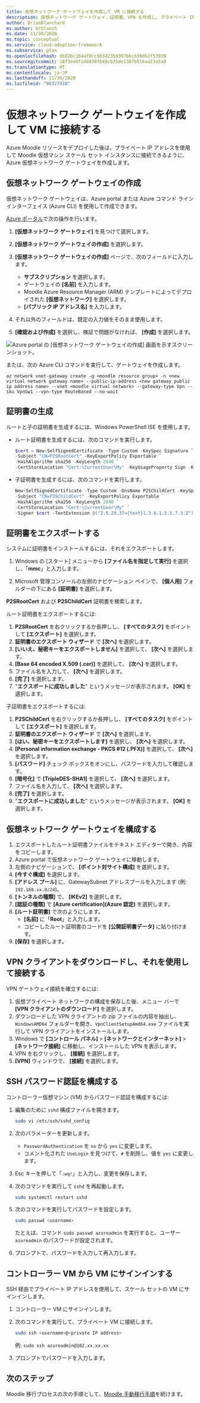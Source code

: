 ```yaml
---
title: 仮想ネットワーク ゲートウェイを作成して VM に接続する
description: 仮想ネットワーク ゲートウェイ、証明書、VPN を作成し、プライベート IP アドレスとパスワードを使用して SSH で仮想マシン スケール セット インスタンスに接続します。
author: BrianBlanchard
ms.author: brblanch
ms.date: 11/30/2020
ms.topic: conceptual
ms.service: cloud-adoption-framework
ms.subservice: plan
ms.openlocfilehash: db82bc164af0cc6b34235d307bbcb36db2f53939
ms.sourcegitcommit: 18f3ee8fcd8838f649cb25de1387b516aa23a5a0
ms.translationtype: HT
ms.contentlocale: ja-JP
ms.lasthandoff: 11/30/2020
ms.locfileid: "96327918"
---
```

# <a name="create-a-virtual-network-gateway-and-connect-to-vms"></a>仮想ネットワーク ゲートウェイを作成して VM に接続する

Azure Moodle リソースをデプロイした後は、プライベート IP アドレスを使用して Moodle 仮想マシン スケール セット インスタンスに接続できるように、Azure 仮想ネットワーク ゲートウェイを作成します。

## <a name="create-a-virtual-network-gateway"></a>仮想ネットワーク ゲートウェイの作成

仮想ネットワーク ゲートウェイは、Azure portal または Azure コマンド ライン インターフェイス (Azure CLI) を使用して作成できます。

[Azure ポータル](https://portal.azure.com)で次の操作を行います。

1. **[仮想ネットワーク ゲートウェイ]** を見つけて選択します。
   
1. **[仮想ネットワーク ゲートウェイの作成]** を選択します。
   
1. **[仮想ネットワーク ゲートウェイの作成]** ページで、次のフィールドに入力します。
   - **サブスクリプション** を選択します。
   - ゲートウェイの **[名前]** を入力します。
   - Moodle Azure Resource Manager (ARM) テンプレートによってデプロイされた **[仮想ネットワーク]** を選択します。
   - **[パブリック IP アドレス名]** を入力します。
   
1. それ以外のフィールドは、既定の入力値をそのまま使用します。
   
1. **[確認および作成]** を選択し、検証で問題がなければ、 **[作成]** を選択します。

![Azure portal の [仮想ネットワーク ゲートウェイの作成] 画面を示すスクリーンショット。](images/vpn-gateway.png)

または、次の Azure CLI コマンドを実行して、ゲートウェイを作成します。

```azurecli
az network vnet-gateway create -g <moodle resource group> -n <new virtual network gateway name> --public-ip-address <new gateway public ip address name> --vnet <moodle virtual network> --gateway-type Vpn --sku VpnGw1 --vpn-type RouteBased --no-wait
```

## <a name="generate-certificates"></a>証明書の生成

ルートと子の証明書を生成するには、Windows PowerShell ISE を使用します。

- ルート証明書を生成するには、次のコマンドを実行します。

  ```powershell
  $cert = New-SelfSignedCertificate -Type Custom -KeySpec Signature `
  -Subject "CN=P2SRootCert" -KeyExportPolicy Exportable `
  -HashAlgorithm sha256 -KeyLength 2048 `
  -CertStoreLocation "Cert:\CurrentUser\My" -KeyUsageProperty Sign -KeyUsage CertSign
  ```

- 子証明書を生成するには、次のコマンドを実行します。

  ```powershell
  New-SelfSignedCertificate -Type Custom -DnsName P2SChildCert -KeySpec Signature `
  -Subject "CN=P2SChildCert" -KeyExportPolicy Exportable `
  -HashAlgorithm sha256 -KeyLength 2048 `
  -CertStoreLocation "Cert:\CurrentUser\My" `
  -Signer $cert -TextExtension @("2.5.29.37={text}1.3.6.1.5.5.7.3.2")
  ```

## <a name="export-the-certificates"></a>証明書をエクスポートする

システムに証明書をインストールするには、それをエクスポートします。

1. Windows の [スタート] メニューから **[ファイル名を指定して実行]** を選択し、「**mmc**」と入力します。
   
1. Microsoft 管理コンソールの左側のナビゲーション ペインで、 **[個人用]** フォルダーの下にある **[証明書]** を選択します。
   
**P2SRootCert** および **P2SChildCert** 証明書を検索します。

ルート証明書をエクスポートするには:

1. **P2SRootCert** を右クリックするか長押しし、 **[すべてのタスク]** をポイントして **[エクスポート]** を選択します。
1. **証明書のエクスポート ウィザード** で **[次へ]** を選択します。
1. **[いいえ、秘密キーをエクスポートしません]** を選択して、 **[次へ]** を選択します。
1. **[Base 64 encoded X.509 (.cer)]** を選択して、 **[次へ]** を選択します。
1. ファイル名を入力して、 **[次へ]** を選択します。
1. **[完了]** を選択します。
1. "**エクスポートに成功しました**" というメッセージが表示されます。 **[OK]** を選択します。

子証明書をエクスポートするには:

1. **P2SChildCert** を右クリックするか長押しし、 **[すべてのタスク]** をポイントして **[エクスポート]** を選択します。
1. **証明書のエクスポート ウィザード** で **[次へ]** を選択します。
1. **[はい、秘密キーをエクスポートします]** を選択し、 **[次へ]** を選択します。
1. **[Personal information exchange - PKCS #12 (.PFX)]** を選択して、 **[次へ]** を選択します。
1. **[パスワード]** チェック ボックスをオンにし、パスワードを入力して確認します。
1. **[暗号化]** で **[TripleDES-SHA1]** を選択して、 **[次へ]** を選択します。
1. ファイル名を入力して、 **[次へ]** を選択します。
1. **[完了]** を選択します。
1. "**エクスポートに成功しました**" というメッセージが表示されます。 **[OK]** を選択します。

## <a name="configure-the-virtual-network-gateway"></a>仮想ネットワーク ゲートウェイを構成する

1. エクスポートしたルート証明書ファイルをテキスト エディターで開き、内容をコピーします。
1. Azure portal で仮想ネットワーク ゲートウェイに移動します。
1. 左側のナビゲーションで、 **[ポイント対サイト構成]** を選択します。
1. **[今すぐ構成]** を選択します。
1. **[アドレス プール]** に、GatewaySubnet アドレスプールを入力します (例: `192.168.xx.0/24`)。
1. **[トンネルの種類]** で、 **[IKEv2]** を選択します。
1. **[認証の種類]** で **[Azure certification]\(Azure 認定\)** を選択します。
1. **[ルート証明書]** で次のようにします。
   - **[名前]** に「**Root**」と入力します。
   - コピーしたルート証明書のコードを **[公開証明書データ]** に貼り付けます。
1. **[保存]** を選択します。

## <a name="download-and-connect-through-the-vpn-client"></a>VPN クライアントをダウンロードし、それを使用して接続する

VPN ゲートウェイ接続を確立するには:

1. 仮想プライベート ネットワークの構成を保存した後、メニュー バーで **[VPN クライアントのダウンロード]** を選択します。
1. ダウンロードした VPN クライアントの zip ファイルの内容を抽出し、`WindowsAMD64` フォルダーを開き、`VpnClientSetupAmd64.exe` ファイルを実行して VPN クライアントをインストールします。
1. Windows で **[コントロール パネル]**  >  **[ネットワークとインターネット]**  >  **[ネットワーク接続]** に移動し、インストールした VPN を表示します。
1. VPN を右クリックし、 **[接続]** を選択します。
1. **[VPN]** ウィンドウで、 **[接続]** を選択します。

## <a name="configure-ssh-password-authentication"></a>SSH パスワード認証を構成する

コントローラー仮想マシン (VM) からパスワード認証を構成するには:

1. 編集のために `sshd` 構成ファイルを開きます。
   
   ```bash
   sudo vi /etc/ssh/sshd_config
   ```
   
1. 次のパラメーターを更新します。
   
   - `PasswordAuthentication` を `no` から `yes` に変更します。
   - コメント化された `UseLogin` を見つけて、`#` を削除し、値を `yes` に変更します。
   
1. Esc キーを押して「`:wq!`」と入力し、変更を保存します。
   
1. 次のコマンドを実行して `sshd` を再起動します。
   
   ```bash
   sudo systemctl restart sshd
   ```
   
1. 次のコマンドを実行してパスワードを設定します。
   
   ```bash
   sudo passwd <username>
   ```
   
   たとえば、コマンド `sudo passwd azureadmin` を実行すると、ユーザー `azureadmin` のパスワードが設定されます。
   
1. プロンプトで、パスワードを入力して再入力します。

## <a name="sign-in-to-vms-from-the-controller-vm"></a>コントローラー VM から VM にサインインする

SSH 経由でプライベート IP アドレスを使用して、スケール セットの VM にサインインします。

1. コントローラー VM にサインインします。
   
1. 次のコマンドを実行して、プライベート VM に接続します。
   
   ```bash
   sudo ssh <username>@<private IP address>
   ```
   
   例: `sudo ssh azureadmin@102.xx.xx.xx`
   
1. プロンプトでパスワードを入力します。

## <a name="next-steps"></a>次のステップ

Moodle 移行プロセスの次の手順として、[Moodle 手動移行手順](migration-start.md)を続けます。

